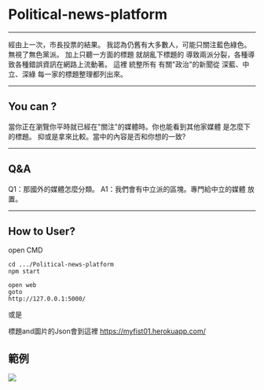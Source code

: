 

# Political-news-platform

<!-- Put the link to this slide here so people can follow -->


---

經由上一次，市長投票的結果。
我認為仍舊有大多數人，可能只關注藍色綠色。
無視了無色黨派。
加上只聽一方面的標題 就胡亂下標題的 導致兩派分裂，各種導致各種錯誤資訊在網路上流動著。
這裡
統整所有 有關"政治"的新聞從 深藍、中立、深綠 每一家的標題整理都列出來。

---

## You can ?

當你正在瀏覽你平時就已經在"關注"的媒體時。你也能看到其他家媒體 是怎麼下的標題。 抑或是拿來比較。當中的內容是否和你想的一致?


---

## Q&A
Q1：那國外的媒體怎麼分類。
A1：我們會有中立派的區塊。專門給中立的媒體 放置。

---

## How to User?


open CMD
```
cd .../Political-news-platform
npm start

open web
goto
http://127.0.0.1:5000/

```

或是 

標題and圖片的Json會到這裡
https://myfist01.herokuapp.com/


## 範例


![](https://i.imgur.com/Cmk4Ff0.png)

